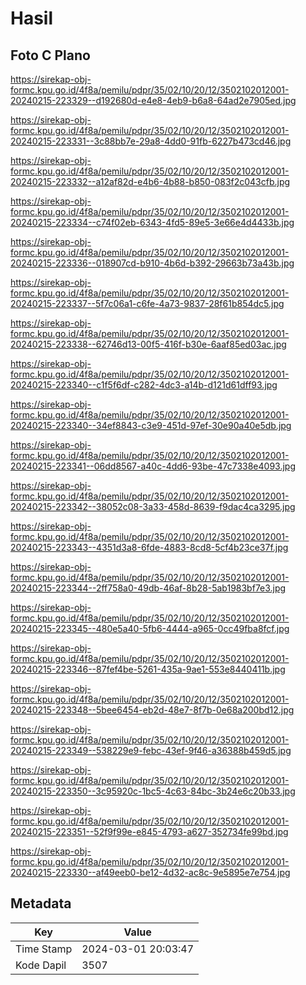 # Hasil

## Foto C Plano

https://sirekap-obj-formc.kpu.go.id/4f8a/pemilu/pdpr/35/02/10/20/12/3502102012001-20240215-223329--d192680d-e4e8-4eb9-b6a8-64ad2e7905ed.jpg

https://sirekap-obj-formc.kpu.go.id/4f8a/pemilu/pdpr/35/02/10/20/12/3502102012001-20240215-223331--3c88bb7e-29a8-4dd0-91fb-6227b473cd46.jpg

https://sirekap-obj-formc.kpu.go.id/4f8a/pemilu/pdpr/35/02/10/20/12/3502102012001-20240215-223332--a12af82d-e4b6-4b88-b850-083f2c043cfb.jpg

https://sirekap-obj-formc.kpu.go.id/4f8a/pemilu/pdpr/35/02/10/20/12/3502102012001-20240215-223334--c74f02eb-6343-4fd5-89e5-3e66e4d4433b.jpg

https://sirekap-obj-formc.kpu.go.id/4f8a/pemilu/pdpr/35/02/10/20/12/3502102012001-20240215-223336--018907cd-b910-4b6d-b392-29663b73a43b.jpg

https://sirekap-obj-formc.kpu.go.id/4f8a/pemilu/pdpr/35/02/10/20/12/3502102012001-20240215-223337--5f7c06a1-c6fe-4a73-9837-28f61b854dc5.jpg

https://sirekap-obj-formc.kpu.go.id/4f8a/pemilu/pdpr/35/02/10/20/12/3502102012001-20240215-223338--62746d13-00f5-416f-b30e-6aaf85ed03ac.jpg

https://sirekap-obj-formc.kpu.go.id/4f8a/pemilu/pdpr/35/02/10/20/12/3502102012001-20240215-223340--c1f5f6df-c282-4dc3-a14b-d121d61dff93.jpg

https://sirekap-obj-formc.kpu.go.id/4f8a/pemilu/pdpr/35/02/10/20/12/3502102012001-20240215-223340--34ef8843-c3e9-451d-97ef-30e90a40e5db.jpg

https://sirekap-obj-formc.kpu.go.id/4f8a/pemilu/pdpr/35/02/10/20/12/3502102012001-20240215-223341--06dd8567-a40c-4dd6-93be-47c7338e4093.jpg

https://sirekap-obj-formc.kpu.go.id/4f8a/pemilu/pdpr/35/02/10/20/12/3502102012001-20240215-223342--38052c08-3a33-458d-8639-f9dac4ca3295.jpg

https://sirekap-obj-formc.kpu.go.id/4f8a/pemilu/pdpr/35/02/10/20/12/3502102012001-20240215-223343--4351d3a8-6fde-4883-8cd8-5cf4b23ce37f.jpg

https://sirekap-obj-formc.kpu.go.id/4f8a/pemilu/pdpr/35/02/10/20/12/3502102012001-20240215-223344--2ff758a0-49db-46af-8b28-5ab1983bf7e3.jpg

https://sirekap-obj-formc.kpu.go.id/4f8a/pemilu/pdpr/35/02/10/20/12/3502102012001-20240215-223345--480e5a40-5fb6-4444-a965-0cc49fba8fcf.jpg

https://sirekap-obj-formc.kpu.go.id/4f8a/pemilu/pdpr/35/02/10/20/12/3502102012001-20240215-223346--87fef4be-5261-435a-9ae1-553e8440411b.jpg

https://sirekap-obj-formc.kpu.go.id/4f8a/pemilu/pdpr/35/02/10/20/12/3502102012001-20240215-223348--5bee6454-eb2d-48e7-8f7b-0e68a200bd12.jpg

https://sirekap-obj-formc.kpu.go.id/4f8a/pemilu/pdpr/35/02/10/20/12/3502102012001-20240215-223349--538229e9-febc-43ef-9f46-a36388b459d5.jpg

https://sirekap-obj-formc.kpu.go.id/4f8a/pemilu/pdpr/35/02/10/20/12/3502102012001-20240215-223350--3c95920c-1bc5-4c63-84bc-3b24e6c20b33.jpg

https://sirekap-obj-formc.kpu.go.id/4f8a/pemilu/pdpr/35/02/10/20/12/3502102012001-20240215-223351--52f9f99e-e845-4793-a627-352734fe99bd.jpg

https://sirekap-obj-formc.kpu.go.id/4f8a/pemilu/pdpr/35/02/10/20/12/3502102012001-20240215-223330--af49eeb0-be12-4d32-ac8c-9e5895e7e754.jpg


## Metadata

| Key        | Value               |
| ---------- | ------------------- |
| Time Stamp | 2024-03-01 20:03:47 |
| Kode Dapil | 3507                |



